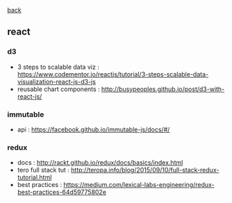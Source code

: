 [back](README.md)

## react

### d3
- 3 steps to scalable data viz : https://www.codementor.io/reactjs/tutorial/3-steps-scalable-data-visualization-react-js-d3-js
- reusable chart components : http://busypeoples.github.io/post/d3-with-react-js/

### immutable
- api : https://facebook.github.io/immutable-js/docs/#/

### redux
- docs : http://rackt.github.io/redux/docs/basics/index.html
- tero full stack tut : http://teropa.info/blog/2015/09/10/full-stack-redux-tutorial.html
- best practices : https://medium.com/lexical-labs-engineering/redux-best-practices-64d59775802e




